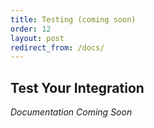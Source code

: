 ```yaml
---
title: Testing (coming soon)
order: 12
layout: post
redirect_from: /docs/
---
```


## Test Your Integration

_Documentation Coming Soon_